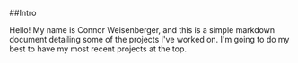##Intro

Hello! My name is Connor Weisenberger, and this is a simple markdown document detailing some of the projects I've worked on. I'm going to do my best to have my most recent projects at the top.
